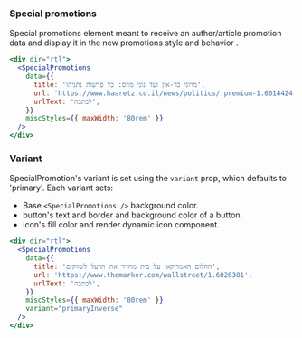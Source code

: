 ### Special promotions

Special promotions element meant to receive an auther/article promotion data and display it in the new promotions style and behavior .

```jsx
<div dir="rtl">
  <SpecialPromotions
    data={{
      title: 'מרוני בר-און ועד נוני מוזס: כל פרשות נתניהו',
      url: 'https://www.haaretz.co.il/news/politics/.premium-1.6014424',
      urlText: 'לכתבה',
    }}
    miscStyles={{ maxWidth: '80rem' }}
  />
</div>
```

### **Variant**

SpecialPromotion's variant is set using the `variant` prop, which defaults to 'primary'.
Each variant sets:

* Base `<SpecialPromotions />` background color.
* button's text and border and background color of a button.
* icon's fill color and render dynamic icon component.

```jsx
<div dir="rtl">
  <SpecialPromotions
    data={{
      title: 'החלום האמריקאי על בית מחזיר את הרעל לשווקים',
      url: 'https://www.themarker.com/wallstreet/1.6026381',
      urlText: 'לכתבה',
    }}
    miscStyles={{ maxWidth: '80rem' }}
    variant="primaryInverse"
  />
</div>
```
